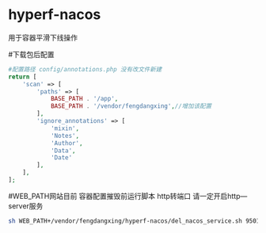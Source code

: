 # hyperf-nacos
用于容器平滑下线操作

#下载包后配置
```php
#配置路径 config/annotations.php 没有改文件新建
return [
    'scan' => [
        'paths' => [
            BASE_PATH . '/app',
            BASE_PATH . '/vendor/fengdangxing',//增加该配置
        ],
        'ignore_annotations' => [
            'mixin',
            'Notes',
            'Author',
            'Data',
            'Date'
        ],
    ],
];
```
#WEB_PATH网站目前 容器配置摧毁前运行脚本  http转端口 请一定开启http—server服务
```bash
sh WEB_PATH+/vendor/fengdangxing/hyperf-nacos/del_nacos_service.sh 9501
```


